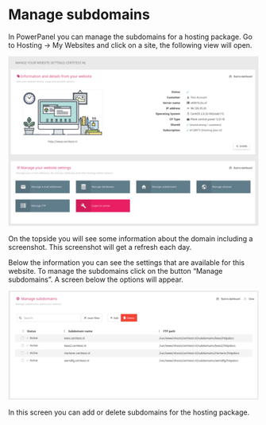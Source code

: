 # Manage subdomains

In PowerPanel you can manage the subdomains for a hosting package.
Go to Hosting -> My Websites and click on a site, the following view will open.

![website detail](/images/website_detail.png)

On the topside you will see some information about the domain including a screenshot. This screenshot will get a refresh each day.

Below the information you can see the settings that are available for this website. To manage the subdomains click on the button “Manage subdomains”. A screen below the options will appear.

![alias management](/images/manage_subdomains.png)

In this screen you can add or delete subdomains for the hosting package.
